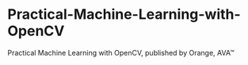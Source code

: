# Practical-Machine-Learning-with-OpenCV
Practical Machine Learning with OpenCV, published by Orange, AVA™
